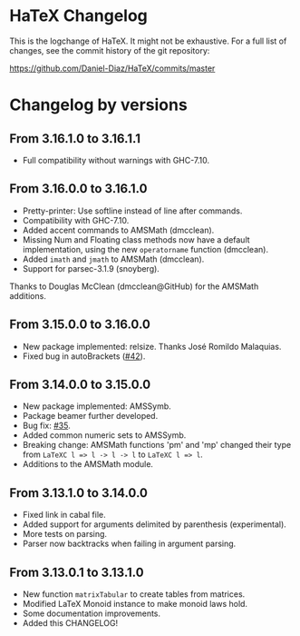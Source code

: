 
# HaTeX Changelog

This is the logchange of HaTeX. It might not be exhaustive.
For a full list of changes, see the commit history of the
git repository:

https://github.com/Daniel-Diaz/HaTeX/commits/master

# Changelog by versions

## From 3.16.1.0 to 3.16.1.1

* Full compatibility without warnings with GHC-7.10.

## From 3.16.0.0 to 3.16.1.0

* Pretty-printer: Use softline instead of line after commands.
* Compatibility with GHC-7.10.
* Added accent commands to AMSMath (dmcclean).
* Missing Num and Floating class methods now have a default implementation,
  using the new `operatorname` function (dmcclean).
* Added `imath` and `jmath` to AMSMath (dmcclean).
* Support for parsec-3.1.9 (snoyberg).

Thanks to Douglas McClean (dmcclean@GitHub) for the AMSMath additions.

## From 3.15.0.0 to 3.16.0.0

* New package implemented: relsize.
    Thanks José Romildo Malaquias.
* Fixed bug in autoBrackets ([#42](https://github.com/Daniel-Diaz/HaTeX/pull/42)).

## From 3.14.0.0 to 3.15.0.0

* New package implemented: AMSSymb.
* Package beamer further developed.
* Bug fix: [#35](https://github.com/Daniel-Diaz/HaTeX/issues/35).
* Added common numeric sets to AMSSymb.
* Breaking change: AMSMath functions 'pm' and 'mp' changed their
  type from `LaTeXC l => l -> l -> l` to `LaTeXC l => l`.
* Additions to the AMSMath module.

## From 3.13.1.0 to 3.14.0.0

* Fixed link in cabal file.
* Added support for arguments delimited by parenthesis (experimental).
* More tests on parsing.
* Parser now backtracks when failing in argument parsing.

## From 3.13.0.1 to 3.13.1.0

* New function ``matrixTabular`` to create tables from matrices.
* Modified LaTeX Monoid instance to make monoid laws hold.
* Some documentation improvements.
* Added this CHANGELOG!
